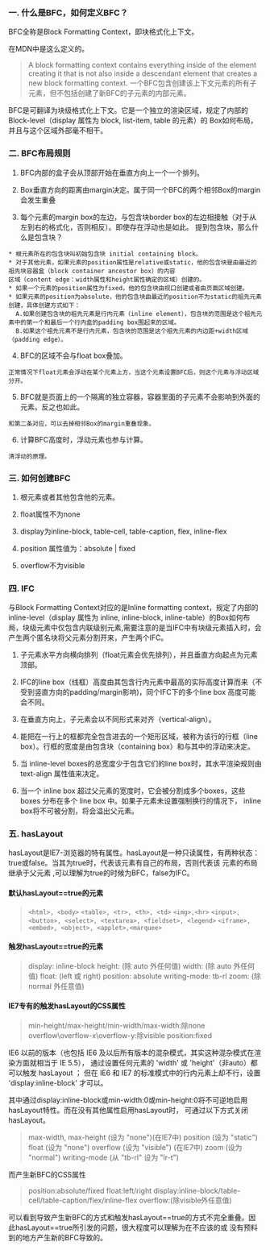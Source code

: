 ### 一. 什么是BFC，如何定义BFC？

  BFC全称是Block Formatting Context，即块格式化上下文。

  在MDN中是这么定义的。
  > A block formatting context contains everything inside of the element creating it that is not also inside a descendant
  element that creates a new block formatting context.
  > 一个BFC包含创建该上下文元素的所有子元素，但不包括创建了新BFC的子元素的内部元素。

  BFC是可翻译为块级格式化上下文。它是一个独立的渲染区域，规定了内部的Block-level（display 属性为 block, list-item, table 的元素）的
  Box如何布局，并且与这个区域外部毫不相干。

### 二. BFC布局规则

  1. BFC内部的盒子会从顶部开始在垂直方向上一个一个排列。

  2. Box垂直方向的距离由margin决定。属于同一个BFC的两个相邻Box的margin会发生重叠

  3. 每个元素的margin box的左边，与包含块border box的左边相接触（对于从左到右的格式化，否则相反）。即使存在浮动也是如此。
  提到包含块，那么什么是包含块？

    * 根元素所在的包含块叫初始包含块 initial containing block。
    * 对于其他元素，如果元素的position属性是relative或static，他的包含块是由最近的祖先块容器盒（block container ancestor box）的内容
    区域（content edge：width属性和height属性确定的区域）创建的。
    * 如果一个元素的position属性为fixed，他的包含块由视口创建或者由页面区域创建。
    * 如果元素的position为absolute，他的包含块由最近的position不为static的祖先元素创建，具体创建方式如下：
      A.如果创建包含块的祖先元素是行内元素（inline element），包含块的范围是这个祖先元素中的第一个和最后一个行内盒的padding box围起来的区域。
      B.如果这个祖先元素不是行内元素，包含块的范围是这个祖先元素的内边距+width区域（padding edge）。

  4. BFC的区域不会与float box叠加。

    正常情况下float元素会浮动在某个元素上方，当这个元素设置BFC后，则这个元素与浮动区域分开。

  5. BFC就是页面上的一个隔离的独立容器，容器里面的子元素不会影响到外面的元素。反之也如此。

    和第二条对应，可以去掉相邻Box的margin重叠现象。

  6. 计算BFC高度时，浮动元素也参与计算。

    清浮动的原理。

### 三. 如何创建BFC

  1. 根元素或者其他包含他的元素。

  2. float属性不为none

  3. display为inline-block, table-cell, table-caption, flex, inline-flex

  4. position 属性值为：absolute | fixed

  5. overflow不为visible

### 四. IFC

  与Block Formatting Context对应的是Inline formatting context，规定了内部的inline-level（display 属性为 inline, inline-block,
  inline-table）的Box如何布局，块级元素中仅包含内联级别元素,需要注意的是当IFC中有块级元素插入时，会产生两个匿名块将父元素分割开来，产生两个IFC。

  1. 子元素水平方向横向排列（float元素会优先排列），并且垂直方向起点为元素顶部。

  2. IFC的line box（线框）高度由其包含行内元素中最高的实际高度计算而来（不受到竖直方向的padding/margin影响)，同个IFC下的多个line box
  高度可能会不同。

  3. 在垂直方向上，子元素会以不同形式来对齐（vertical-align）。

  4. 能把在一行上的框都完全包含进去的一个矩形区域，被称为该行的行框（line box）。行框的宽度是由包含块（containing box）和与其中的浮动来决定。

  5. 当 inline-level boxes的总宽度少于包含它们的line box时，其水平渲染规则由 text-align 属性值来决定。

  6. 当一个 inline box 超过父元素的宽度时，它会被分割成多个boxes，这些 boxes 分布在多个 line box 中。如果子元素未设置强制换行的情况下，
  inline box将不可被分割，将会溢出父元素。

### 五. hasLayout

  hasLayout是IE7-浏览器的特有属性。hasLayout是一种只读属性，有两种状态：true或false。当其为true时，代表该元素有自己的布局，否则代表该
  元素的布局继承于父元素
  ,可以理解为true的时候为BFC，false为IFC。

  #### 默认hasLayout==true的元素
  > `<html>, <body>`
  > `<table>, <tr>, <th>, <td>`
  > `<img>,<hr>`
  > `<input>, <button>, <select>, <textarea>, <fieldset>, <legend>`
  > `<iframe>, <embed>, <object>, <applet>,<marquee>`

  #### 触发hasLayout==true的元素
  > display: inline-block
  > height: (除 auto 外任何值)
  > width: (除 auto 外任何值)
  > float: (left 或 right)
  > position: absolute
  > writing-mode: tb-rl
  > zoom: (除 normal 外任意值)


  #### IE7专有的触发hasLayout的CSS属性
  > min-height/max-height/min-width/max-width:除none
  > overflow\overflow-x\overflow-y:除visible
  > position:fixed

  IE6 以前的版本（也包括 IE6 及以后所有版本的混杂模式，其实这种混杂模式在渲染方面就相当于 IE 5.5）， 通过设置任何元素的 'width' 或
  'height'（非auto）都可以触发 hasLayout ； 但在 IE6 和 IE7 的标准模式中的行内元素上却不行，设置 'display:inline-block' 才可以。

  其中通过display:inline-block或min-width:0或min-height:0将不可逆地启用hasLayout特性。而在没有其他属性启用hasLayout时，
  可通过以下方式关闭hasLayout。

  > max-width, max-height (设为 "none")(在IE7中)
  > position (设为 "static")
  > float (设为 "none")
  > overflow (设为 "visible") (在IE7中)
  > zoom (设为 "normal")
  > writing-mode (从 "tb-rl" 设为 "lr-t")

  而产生新BFC的CSS属性

  > position:absolute/fixed
  > float:left/right
  > display:inline-block/table-cell/table-caption/flex/inline-flex
  > overflow:(除visible外任意值)

  可以看到导致产生新BFC的方式和触发hasLayout==true的方式不完全重叠。因此hasLayout==true所引发的问题，很大程度可以理解为在不应该的或
  没有预料到的地方产生新的BFC导致的。
